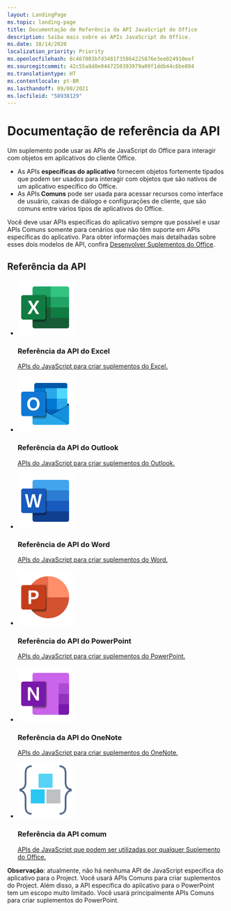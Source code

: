 ```yaml
---
layout: LandingPage
ms.topic: landing-page
title: Documentação de Referência da API JavaScript do Office
description: Saiba mais sobre as APIs JavaScript do Office.
ms.date: 10/14/2020
localization_priority: Priority
ms.openlocfilehash: 8c467003bfd3481f35864225876e3ee024910eef
ms.sourcegitcommit: 42c55a8d8e0447258393979a09f1ddb44c6be884
ms.translationtype: HT
ms.contentlocale: pt-BR
ms.lasthandoff: 09/08/2021
ms.locfileid: "58938129"
---
```

# <a name="api-reference-documentation"></a>Documentação de referência da API

Um suplemento pode usar as APIs de JavaScript do Office para interagir com objetos em aplicativos do cliente Office. 

<ul>
    <li>As APIs <b>específicas do aplicativo</b> fornecem objetos fortemente tipados que podem ser usados para interagir com objetos que são nativos de um aplicativo específico do Office.</li>
    <li>As APIs<b> Comuns</b> pode ser usada para acessar recursos como interface de usuário, caixas de diálogo e configurações de cliente, que são comuns entre vários tipos de aplicativos do Office.</li>
</ul>

Você deve usar APIs específicas do aplicativo sempre que possível e usar APIs Comuns somente para cenários que não têm suporte em APIs específicas do aplicativo. Para obter informações mais detalhadas sobre esses dois modelos de API, confira <a href="../develop/develop-overview.md#api-models">Desenvolver Suplementos do Office</a>.

<h2>Referência da API</h2>

<ul class="panelContent cardsF cols cols3">
    <li>
        <div class="cardSize">
            <div class="cardPadding">
                <div class="card">
                    <div class="cardImageOuter">
                        <div class="cardImage">
                            <a href="/javascript/api/excel"><img src="../images/index/logo-excel.svg" alt="Excel API reference docs" /></a>
                        </div>
                    </div>
                    <div class="cardText">
                        <h3>Referência da API do Excel</h3>
                        <p><a href="/javascript/api/excel"> APIs do JavaScript para criar suplementos do Excel.</a></p>
                    </div>
                </div>
            </div>
        </div>
    </li>
    <li>
        <div class="cardSize">
            <div class="cardPadding">
                <div class="card">
                    <div class="cardImageOuter">
                        <div class="cardImage">
                            <a href="/javascript/api/outlook"><img src="../images/index/logo-outlook.svg" alt="Outlook API reference docs" /></a>
                        </div>
                    </div>
                    <div class="cardText">
                        <h3>Referência da API do Outlook</h3>
                        <p><a href="/javascript/api/outlook"> APIs do JavaScript para criar suplementos do Outlook.</a></p>
                    </div>
                </div>
            </div>
        </div>
    </li>
    <li>
        <div class="cardSize">
            <div class="cardPadding">
                <div class="card">
                    <div class="cardImageOuter">
                        <div class="cardImage">
                            <a href="/javascript/api/word"><img src="../images/index/logo-word.svg" alt="Word API reference docs" /></a>
                        </div>
                    </div>
                    <div class="cardText">
                        <h3>Referência de API do Word</h3>
                        <p><a href="/javascript/api/word"> APIs do JavaScript para criar suplementos do Word.</a></p>
                    </div>
                </div>
            </div>
        </div>
    </li>
    <li>
        <div class="cardSize">
            <div class="cardPadding">
                <div class="card">
                    <div class="cardImageOuter">
                        <div class="cardImage">
                            <a href="/javascript/api/powerpoint"><img src="../images/index/logo-powerpoint.svg" alt="PowerPoint API reference docs" /></a>
                        </div>
                    </div>
                    <div class="cardText">
                        <h3>Referência do API do PowerPoint</h3>
                        <p><a href="/javascript/api/powerpoint"> APIs do JavaScript para criar suplementos do PowerPoint.</a></p>
                    </div>
                </div>
            </div>
        </div>
    </li>
    <li>
        <div class="cardSize">
            <div class="cardPadding">
                <div class="card">
                    <div class="cardImageOuter">
                        <div class="cardImage">
                            <a href="/javascript/api/onenote"><img src="../images/index/logo-onenote.svg" alt="OneNote API reference docs" /></a>
                        </div>
                    </div>
                    <div class="cardText">
                        <h3>Referência da API do OneNote</h3>
                        <p><a href="/javascript/api/onenote"> APIs do JavaScript para criar suplementos do OneNote.</a></p>
                    </div>
                </div>
            </div>
        </div>
    </li>
    <li>
        <div class="cardSize">
            <div class="cardPadding">
                <div class="card">
                    <div class="cardImageOuter">
                        <div class="cardImage">
                            <a href="/javascript/api/office"><img src="../images/index-landing-page/i_code-blocks.svg" alt="reference docs" /></a>
                        </div>
                    </div>
                    <div class="cardText">
                        <h3>Referência da API comum</h3>
                        <p><a href="/javascript/api/office">APIs de JavaScript que podem ser utilizadas por qualquer Suplemento do Office.</a></p>
                    </div>
                </div>
            </div>
        </div>
    </li>
</ul>

<b>Observação</b>: atualmente, não há nenhuma API de JavaScript específica do aplicativo para o Project. Você usará APIs Comuns para criar suplementos do Project. Além disso, a API específica do aplicativo para o PowerPoint tem um escopo muito limitado. Você usará principalmente APIs Comuns para criar suplementos do PowerPoint.
